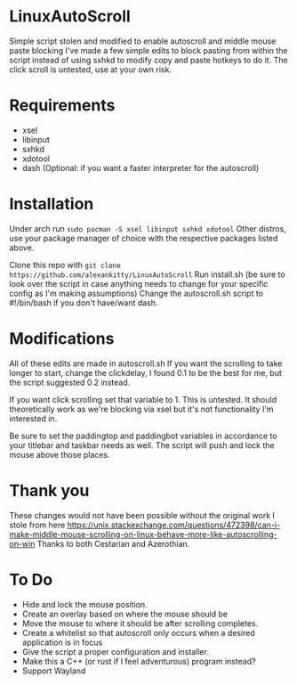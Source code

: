 # LinuxAutoScroll
Simple script stolen and modified to enable autoscroll and middle mouse paste blocking
I've made a few simple edits to block pasting from within the script instead of using sxhkd to modify copy and paste hotkeys to do it.
The click scroll is untested, use at your own risk.

# Requirements
- xsel
- libinput
- sxhkd
- xdotool
- dash (Optional: if you want a faster interpreter for the autoscroll)

# Installation
Under arch run ```sudo pacman -S xsel libinput sxhkd xdotool```
Other distros, use your package manager of choice with the respective packages listed above.

Clone this repo with ```git clone https://github.com/alexankitty/LinuxAutoScroll```
Run install.sh (be sure to look over the script in case anything needs to change for your specific config as I'm making assumptions)
Change the autoscroll.sh script to #!/bin/bash if you don't have/want dash.

# Modifications
All of these edits are made in autoscroll.sh
If you want the scrolling to take longer to start, change the clickdelay, I found 0.1 to be the best for me, but the script suggested 0.2 instead.

If you want click scrolling set that variable to 1. This is untested. It should theoretically work as we're blocking via xsel but it's not functionality I'm interested in.

Be sure to set the paddingtop and paddingbot variables in accordance to your titlebar and taskbar needs as well. The script will push and lock the mouse above those places.

# Thank you
These changes would not have been possible without the original work I stole from here https://unix.stackexchange.com/questions/472398/can-i-make-middle-mouse-scrolling-on-linux-behave-more-like-autoscrolling-on-win
Thanks to both Cestarian and Azerothian.

# To Do
- Hide and lock the mouse position.
- Create an overlay based on where the mouse should be
- Move the mouse to where it should be after scrolling completes.
- Create a whitelist so that autoscroll only occurs when a desired application is in focus
- Give the script a proper configuration and installer.
- Make this a C++ (or rust if I feel adventurous) program instead?
- Support Wayland
